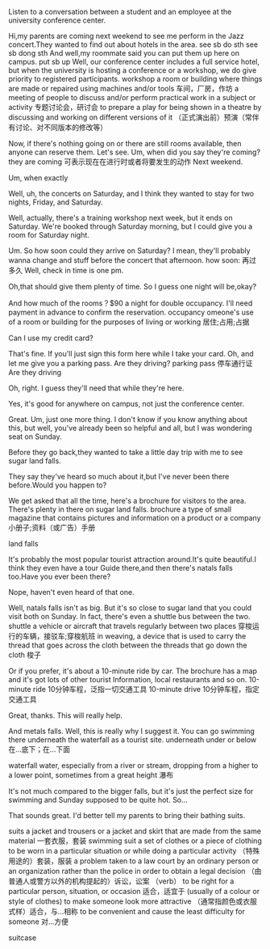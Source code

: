 Listen to a conversation between a student and an employee at the university conference center.

Hi,my parents are coming next weekend to see me perform in the Jazz concert.They wanted to find out about hotels in the area.
see sb do sth
see sb dong sth
And well,my roommate said you can put them up here on campus.
put sb up
Well, our conference center includes a full service hotel, but when the university is hosting a conference or a workshop, we do give priority to registered participants.
workshop
a room or building where things are made or repaired using machines and/or tools
车间，厂房，作坊
a meeting of people to discuss and/or perform practical work in a subject or activity
专题讨论会，研讨会
to prepare a play for being shown in a theatre by discussing and working on different versions of it
（正式演出前）预演（常伴有讨论、对不同版本的修改等）

Now, if there's nothing going on or there are still rooms available, then anyone can reserve them. Let's see. Um, when did you say they're coming?
they are coming
可表示现在在进行时或者将要发生的动作
Next weekend.

Um, when exactly

Well, uh, the concerts on Saturday, and I think they wanted to stay for two nights, Friday, and Saturday.

Well, actually, there's a training workshop next week, but it ends on Saturday. We're booked through Saturday morning, but I could give you a room for Saturday night.

Um. So how soon could they arrive on Saturday? I mean, they'll probably wanna change and stuff before the concert that afternoon.
how soon:
再过多久
Well, check in time is one pm.

Oh,that should give them plenty of time. So I guess one night will be,okay?

And how much of the rooms？$90 a night for double occupancy. I'll need payment in advance to confirm the reservation.
occupancy
omeone's use of a room or building for the purposes of living or working
居住;占用;占据

Can I use my credit card?

That's fine. If you'll just sign this form here while I take your card. Oh, and let me give you a parking pass. Are they driving?
parking pass
停车通行证
Are they driving

Oh, right. I guess they'll need that while they're here.

Yes, it's good for anywhere on campus, not just the conference center.

Great. Um, just one more thing. I don't know if you know anything about this, but well, you've already been so helpful and all, but I was wondering seat on Sunday.

Before they go back,they wanted to take a little day trip with me to see sugar land falls.

They say they've heard so much about it,but I've never been there before.Would you happen to?

We get asked that all the time, here's a brochure for visitors to the area. There's plenty in there on sugar land falls.
brochure
a type of small magazine that contains pictures and information on a product or a company
小册子;资料（或广告）手册

land
falls

It's probably the most popular tourist attraction around.It's quite beautiful.I think they even have a tour Guide there,and then there's natals falls too.Have you ever been there?

Nope, haven't even heard of that one.

Well, natals falls isn't as big. But it's so close to sugar land that you could visit both on Sunday. In fact, there's even a shuttle bus between the two.
shuttle
a vehicle or aircraft that travels regularly between two places
穿梭运行的车辆，接驳车;穿梭航班
in weaving, a device that is used to carry the thread that goes across the cloth between the threads that go down the cloth
梭子

Or if you prefer, it's about a 10-minute ride by car. The brochure has a map and it's got lots of other tourist Information, local restaurants and so on.
10-minute ride
10分钟车程，泛指一切交通工具
10-minute drive
10分钟车程，指定交通工具

Great, thanks. This will really help.

And metals falls. Well, this is really why I suggest it. You can go swimming there underneath the waterfall as a tourist site.
underneath
under or below
在…底下；在…下面

waterfall
water, especially from a river or stream, dropping from a higher to a lower point, sometimes from a great height
瀑布

It's not much compared to the bigger falls, but it's just the perfect size for swimming and Sunday supposed to be quite hot. So...

That sounds great. I'd better tell my parents to bring their bathing suits.

suits
a jacket and trousers or a jacket and skirt that are made from the same material
一套衣服，套装
swimming suit
a set of clothes or a piece of clothing to be worn in a particular situation or while doing a particular activity
（特殊用途的）套装，服装
a problem taken to a law court by an ordinary person or an organization rather than the police in order to obtain a legal decision
（由普通人或警方以外的机构提起的）诉讼，讼案
（verb）
to be right for a particular person, situation, or occasion
适合，适宜于
(usually of a colour or style of clothes) to make someone look more attractive
（通常指颜色或衣服式样）适合，与…相称
to be convenient and cause the least difficulty for someone
对…方便

suitcase
